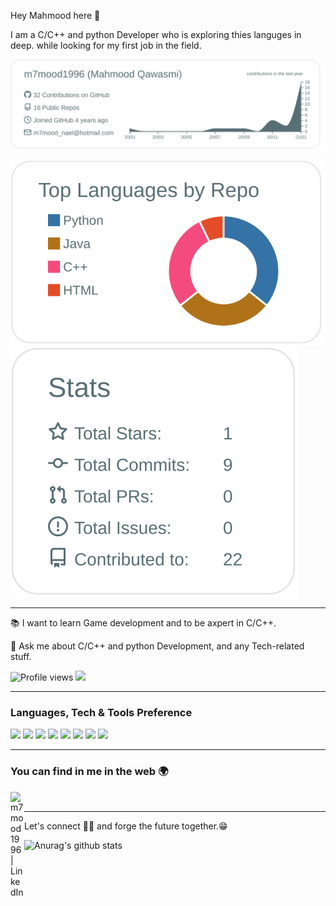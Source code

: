 Hey Mahmood here 👋

I am a C/C++ and python Developer who is exploring thies languges in deep. while looking for my first job in the field.


[![](https://raw.githubusercontent.com/m7mood1996/m7mood1996/master/profile-summary-card-output/default/0-profile-details.svg)](https://github.com/vn7n24fzkq/github-profile-summary-cards)

[![](https://raw.githubusercontent.com/m7mood1996/m7mood1996/master/profile-summary-card-output/default/1-repos-per-language.svg)](https://github.com/vn7n24fzkq/github-profile-summary-cards)
[![](https://raw.githubusercontent.com/m7mood1996/m7mood1996/master/profile-summary-card-output/default/3-stats.svg)](https://github.com/vn7n24fzkq/github-profile-summary-cards)


 ---
  
 :books: I want to learn Game development and to be axpert in C/C++.
 
  
 💬 Ask me about C/C++ and python Development, and any Tech-related stuff.


![Profile views](https://gpvc.arturio.dev/m7mood1996)  <img src="https://img.shields.io/github/followers/m7mood1996?label=Follow" style=" float:left, margin-right:10px" />


---


### Languages, Tech & Tools Preference

<img src="https://img.shields.io/badge/-C%20&%20C++-659ad2?style=flat&logo=c%2B%2B&logoColor=ffffff">  <img src="https://img.shields.io/badge/-Python-blackstyle=flat&logo=python&logoColor=white">  <img src="https://img.shields.io/badge/-MongoDB-4DB33D?style=flat&logo=mongodb&logoColor=FFFFFF">  <img src="https://img.shields.io/badge/-MySQL-F29111?style=flat&logo=mysql&logoColor=FFFFFF">  <img src="https://img.shields.io/badge/-Firebase-FFA611?style=flat&logo=firebase&logoColor=FFFFFF">  <img src="http://img.shields.io/badge/-Git-F1502F?style=flat&logo=git&logoColor=FFFFFF">  <img src="http://img.shields.io/badge/-Github-000000?style=flat&logo=github&logoColor=FFFFFF">  <img src="http://img.shields.io/badge/-VS%20Code-007ACC?style=flat&logo=visual%20studio%20code&logoColor=white">



---


### You can find in me in the web 🌍
[<img align="left" alt="m7mood1996 | LinkedIn" width="22px" src="https://cdn.jsdelivr.net/npm/simple-icons@v3/icons/linkedin.svg" />][linkedin]

<br/>

---

Let's connect 👨‍💻 and forge the future together.😁

[linkedin]: https://www.linkedin.com/in/mahmood-qawasmi
![Anurag's github stats](https://github-readme-stats.vercel.app/api?username=m7mood1996)
